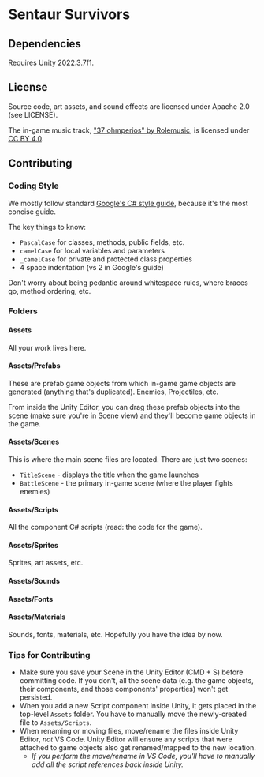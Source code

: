 # Sentaur Survivors

## Dependencies

Requires Unity 2022.3.7f1.

## License

Source code, art assets, and sound effects are licensed under Apache 2.0 (see LICENSE).

The in-game music track, ["37 ohmperios" by Rolemusic](https://freemusicarchive.org/music/Rolemusic/single/37-ohmperios/), is licensed under [CC BY 4.0](https://creativecommons.org/licenses/by/4.0/).


## Contributing

### Coding Style

We mostly follow standard [Google's C# style guide](https://google.github.io/styleguide/csharp-style.html), because it's the most concise guide.

The key things to know:

* `PascalCase` for classes, methods, public fields, etc.
* `camelCase` for local variables and parameters
* `_camelCase` for private and protected class properties
* 4 space indentation (vs 2 in Google's guide)

Don't worry about being pedantic around whitespace rules, where braces go, method ordering, etc.

### Folders

#### Assets

All your work lives here.

#### Assets/Prefabs

These are prefab game objects from which in-game game objects are generated (anything that's duplicated). Enemies, Projectiles, etc. 

From inside the Unity Editor, you can drag these prefab objects into the scene (make sure you're in Scene view) and they'll become game objects in the game.

#### Assets/Scenes

This is where the main scene files are located. There are just two scenes:

* `TitleScene` - displays the title when the game launches
* `BattleScene` - the primary in-game scene (where the player fights enemies)

#### Assets/Scripts

All the component C# scripts (read: the code for the game).

#### Assets/Sprites

Sprites, art assets, etc.

#### Assets/Sounds
#### Assets/Fonts
#### Assets/Materials

Sounds, fonts, materials, etc. Hopefully you have the idea by now.

### Tips for Contributing

* Make sure you save your Scene in the Unity Editor (CMD + S) before committing code. If you don't, all the scene data (e.g. the game objects, their components, and those components' properties) won't get persisted.
* When you add a new Script component inside Unity, it gets placed in the top-level `Assets` folder. You have to manually move the newly-created file to `Assets/Scripts`.
* When renaming or moving files, move/rename the files inside Unity Editor, _not_ VS Code. Unity Editor will ensure any scripts that were attached to game objects also get renamed/mapped to the new location.
  * _If you perform the move/rename in VS Code, you'll have to manually add all the script references back inside Unity._
